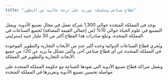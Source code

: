 ```yaml
---
title: "قطاع صناعي وسلسلة توريد على درجة عالية من التطور"
---
```

يوجد في المملكة المتحدة حوالي 1,300 شركة تعمل في مجال تصنيع الأدوية. ويمثل التصنيع في علوم الحياة حوالي 10% (من إجمالي القيمة المضافة) لجميع الصناعات في المملكة المتحدة، وتبلغ صادرات هذا القطاع أكثر من 30 مليار جنيه إسترليني.

ويُجري قطاع الصناعات الدوائية وحده أكبر عددٍ من الأبحاث التجارية والتطوير الموجودة في المملكة المتحدة عن أي قطاع صناعي آخر، والتي تشكل ما يزيد عن 20٪ من جميع الأبحاث التجارية والتطوير في المملكة.

وتعمل شراكة قطاع تصنيع الأدوية التي تقودها الصناعة مع حكومة المملكة المتحدة على مواصلة تحسين تصنيع الأدوية وتعزيزها في المملكة المتحدة.

